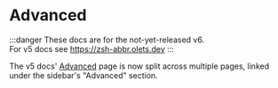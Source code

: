 # Advanced

:::danger
These docs are for the not-yet-released v6.  
For v5 docs see <https://zsh-abbr.olets.dev>
:::

The v5 docs' [Advanced](https://v5.zsh-abbr.olets.dev/advanced) page is now split across multiple pages, linked under the sidebar's "Advanced" section.
